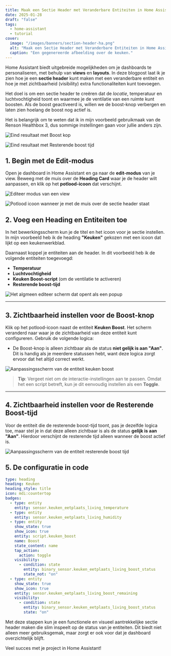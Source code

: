 ```yaml
---
title: Maak een Sectie Header met Veranderbare Entiteiten in Home Assistant
date: 2025-01-28
draft: "false"
tags:
  - home-assistant
  - tutorial
cover:
  image: "/images/banners/section-header-ha.png"
  alt: "Maak een Sectie Header met Veranderbare Entiteiten in Home Assistant."
  caption: "Een gegenereerde afbeelding over de keuken."
---
```


Home Assistant biedt uitgebreide mogelijkheden om je dashboards te personaliseren, met behulp van **views** en **layouts**. In deze blogpost laat ik je zien hoe je een **sectie header** kunt maken met een veranderbare entiteit en hoe je met zichtbaarheid (visibility) extra functionaliteiten kunt toevoegen. 

Het doel is om een sectie header te creëren dat de *locatie*, temperatuur en luchtvochtigheid toont en waarmee je de ventilatie van een ruimte kunt boosten. Als de boost geactiveerd is, willen we de boost-knop verbergen en laten zien hoelang de boost nog actief is.

Het is belangrijk om te weten dat ik in mijn voorbeeld gebruikmaak van de Renson Healthbox 3, dus sommige instellingen gaan voor jullie anders zijn.

![Eind resultaat met Boost kop](/images/posts/section-headers/eind-resultaat.png)

![Eind resultaat met Resterende boost tijd](/images/posts/section-headers/eind-resultaat-in-boost.png)

## 1. Begin met de Edit-modus

Open je dashboard in Home Assistant en ga naar de **edit-modus** van je view. Beweeg met de muis over de **Heading Card** waar je de header wilt aanpassen, en klik op het **potlood-icoon** dat verschijnt. 

![Editeer modus van een view](/images/posts/section-headers/editeer-modus-view.png)

![Potlood icoon wanneer je met de muis over de sectie header staat](/images/posts/section-headers/editeer-modus-hover.png)

## 2. Voeg een Heading en Entiteiten toe

In het bewerkingsscherm kun je de titel en het icoon voor je sectie instellen. In mijn voorbeeld heb ik de heading **"Keuken"** gekozen met een icoon dat lijkt op een keukenwerkblad.

Daarnaast koppel je entiteiten aan de header. In dit voorbeeld heb ik de volgende entiteiten toegevoegd:
- **Temperatuur** 
- **Luchtvochtigheid**
- **Keuken Boost-script** (om de ventilatie te activeren)
- **Resterende boost-tijd**

![Het algmeen editeer scherm dat opent als een popup](/images/posts/section-headers/popup-heading-card.png)

---

## 3. Zichtbaarheid instellen voor de Boost-knop

Klik op het potlood-icoon naast de entiteit **Keuken Boost**. Het scherm veranderd naar
waar je de zichtbaarheid van deze entiteit kunt configureren. Gebruik de volgende logica:
- De Boost-knop is alleen zichtbaar als de status **niet gelijk is aan "Aan"**. Dit is handig als je meerdere statussen hebt, want deze logica zorgt ervoor dat het altijd correct werkt.

![Aanpassingsscherm van de entiteit keuken boost](/images/posts/section-headers/popup-heading-card-visibility-boost.png)

> **Tip**: Vergeet niet om de interactie-instellingen aan te passen. Omdat het een script betreft, kun je dit eenvoudig instellen als een **Toggle**.

---

## 4. Zichtbaarheid instellen voor de Resterende Boost-tijd

Voor de entiteit die de resterende boost-tijd toont, pas je dezelfde logica toe, maar stel je in dat deze alleen zichtbaar is als de status **gelijk is aan "Aan"**. Hierdoor verschijnt de resterende tijd alleen wanneer de boost actief is.

![Aanpassingsscherm van de entiteit resterende boost tijd](/images/posts/section-headers/popup-heading-card-visibility-remaining.png)

## 5. De configuratie in code

```yaml
type: heading
heading: Keuken
heading_style: title
icon: mdi:countertop
badges:
  - type: entity
    entity: sensor.keuken_eetplaats_living_temperature
  - type: entity
    entity: sensor.keuken_eetplaats_living_humidity
  - type: entity
    show_state: true
    show_icon: true
    entity: script.keuken_boost
    name: Boost
    state_content: name
    tap_action:
      action: toggle
    visibility:
      - condition: state
        entity: binary_sensor.keuken_eetplaats_living_boost_status
        state_not: "on"
  - type: entity
    show_state: true
    show_icon: true
    entity: sensor.keuken_eetplaats_living_boost_remaining
    visibility:
      - condition: state
        entity: binary_sensor.keuken_eetplaats_living_boost_status
        state: "on"
```

Met deze stappen kun je een functionele en visueel aantrekkelijke sectie header maken die slim inspeelt op de status van je entiteiten. Dit biedt niet alleen meer gebruiksgemak, maar zorgt er ook voor dat je dashboard overzichtelijk blijft.

Veel succes met je project in Home Assistant!
